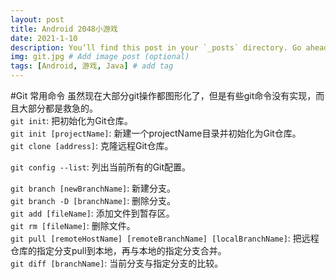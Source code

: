 ```yaml
---
layout: post
title: Android 2048小游戏
date: 2021-1-10
description: You’ll find this post in your `_posts` directory. Go ahead and edit it and re-build the site to see your changes. # Add post description (optional)
img: git.jpg # Add image post (optional)
tags: [Android, 游戏, Java] # add tag
---
```

#Git 常用命令
虽然现在大部分git操作都图形化了，但是有些git命令没有实现，而且大部分都是救急的。   
`git init`: 把初始化为Git仓库。   
`git init [projectName]`: 新建一个projectName目录并初始化为Git仓库。   
`git clone [address]`: 克隆远程Git仓库。   

`git config --list`: 列出当前所有的Git配置。

`git branch [newBranchName]`: 新建分支。   
`git branch -D [branchName]`: 删除分支。   
`git add [fileName]`: 添加文件到暂存区。   
`git rm [fileName]`: 删除文件。   
`git pull [remoteHostName] [remoteBranchName] [localBranchName]`: 把远程仓库的指定分支pull到本地，再与本地的指定分支合并。   
`git diff [branchName]`: 当前分支与指定分支的比较。   
